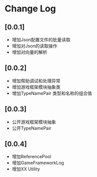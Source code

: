 # Change Log

## [0.0.1]
+ 增加Json配置文件的批量读取
+ 增加对Json的读取操作
+ 增加对向量的解析

## [0.0.2]
+ 增加帮助调试和处理异常
+ 增加游戏框架模块抽象类
+ 增加TypeNamePair 类型和名称的组合值

## [0.0.3]
+ 公开游戏框架模块抽象
+ 公开TypeNamePair

## [0.0.4]
+ 增加ReferencePool
+ 增加GameFrameworkLog
+ 增加XX Utility